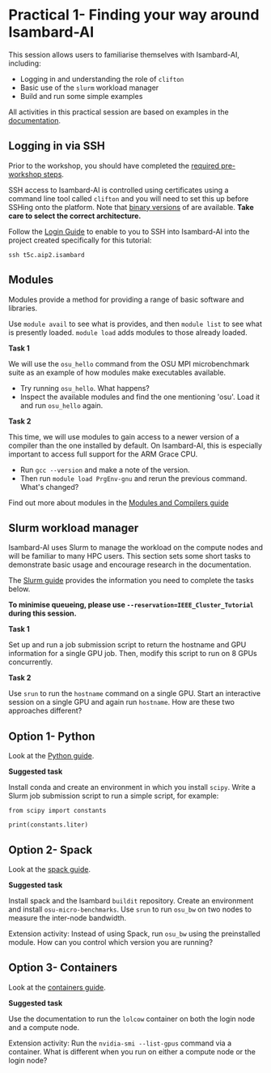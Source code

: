 # Practical 1- Finding your way around Isambard-AI

This session allows users to familiarise themselves with Isambard-AI, including:

* Logging in and understanding the role of `clifton`
* Basic use of the `slurm` workload manager
* Build and run some simple examples

All activities in this practical session are based on examples in the [documentation](https://docs.isambard.ac.uk).

## Logging in via SSH

Prior to the workshop, you should have completed the [required pre-workshop steps](https://docs.isambard.ac.uk/training/ieee_cluster2025/#required-pre-workshop-steps).

SSH access to Isambard-AI is controlled using certificates using a command line tool called `clifton` and you will need to set this up before SSHing onto the platform. Note that [binary versions](https://github.com/isambard-sc/clifton/releases/tag/0.2.0) of are available. **Take care to select the correct architecture.**

Follow the [Login Guide](https://docs.isambard.ac.uk/user-documentation/guides/login/) to enable to you to SSH into Isambard-AI into the project created specifically for this tutorial:

`ssh t5c.aip2.isambard`

## Modules

Modules provide a method for providing a range of basic software and libraries.

Use `module avail` to see what is provides, and then `module list` to see what is presently loaded. `module load` adds modules to those already loaded.

**Task 1**

We will use the `osu_hello` command from the OSU MPI microbenchmark suite as an example of how modules make executables available.

* Try running `osu_hello`. What happens? 
* Inspect the available modules and find the one mentioning 'osu'. Load it and run `osu_hello` again.

**Task 2**

This time, we will use modules to gain access to a newer version of a compiler than the one installed by default. On Isambard-AI, this is especially important to access full support for the ARM Grace CPU.

* Run `gcc --version` and make a note of the version.
* Then run `module load PrgEnv-gnu` and rerun the previous command. What's changed?

Find out more about modules in the [Modules and Compilers guide](https://docs.isambard.ac.uk/user-documentation/guides/modules/)

## Slurm workload manager

Isambard-AI uses Slurm to manage the workload on the compute nodes and will be familiar to many HPC users. This section sets some short tasks to demonstrate basic usage and encourage research in the documentation.

The [Slurm guide](https://docs.isambard.ac.uk/user-documentation/guides/slurm/) provides the information you need to complete the tasks below.

**To minimise queueing, please use `--reservation=IEEE_Cluster_Tutorial` during this session.**

**Task 1**

Set up and run a job submission script to return the hostname and GPU information for a single GPU job. Then, modify this script to run on 8 GPUs concurrently.

**Task 2**

Use `srun` to run the `hostname` command on a single GPU. Start an interactive session on a single GPU and again run `hostname`. How are these two approaches different?


## Option 1- Python

Look at the [Python guide](https://docs.isambard.ac.uk/user-documentation/guides/python/).

**Suggested task** 

Install conda and create an environment in which you install `scipy`. Write a Slurm job submission script to run a simple script, for example:

```
from scipy import constants

print(constants.liter)
```

## Option 2- Spack

Look at the [spack guide](https://docs.isambard.ac.uk/user-documentation/guides/spack/).

**Suggested task** 

Install spack and the Isambard `buildit` repository. Create an environment and install `osu-micro-benchmarks`. Use `srun` to run `osu_bw` on two nodes to measure the inter-node bandwidth.

Extension activity: Instead of using Spack, run `osu_bw` using the preinstalled module. How can you control which version you are running?

## Option 3- Containers

Look at the [containers guide](https://docs.isambard.ac.uk/user-documentation/guides/containers/).

**Suggested task**

Use the documentation to run the `lolcow` container on both the login node and a compute node.

Extension activity: Run the `nvidia-smi --list-gpus` command via a container. What is different when you run on either a compute node or the login node?

